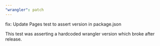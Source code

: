 ```yaml
---
"wrangler": patch
---
```


fix: Update Pages test to assert version in package.json

This test was asserting a hardcoded wrangler version which broke after release.
